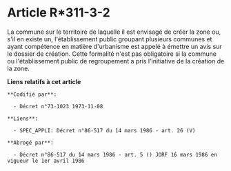 # Article R*311-3-2

La commune sur le territoire de laquelle il est envisagé de créer la zone ou, s'il en existe un, l'établissement public
groupant plusieurs communes et ayant compétence en matière d'urbanisme est appelé à émettre un avis sur le dossier de
création. Cette formalité n'est pas obligatoire si la commune ou l'établissement public de regroupement a pris l'initiative
de la création de la zone.

**Liens relatifs à cet article**

	**Codifié par**:

	  - Décret n°73-1023 1973-11-08

	**Liens**:

	  - SPEC_APPLI: Décret n°86-517 du 14 mars 1986 - art. 26 (V)

	**Abrogé par**:

	  - Décret n°86-517 du 14 mars 1986 - art. 5 () JORF 16 mars 1986 en vigueur le 1er avril 1986
